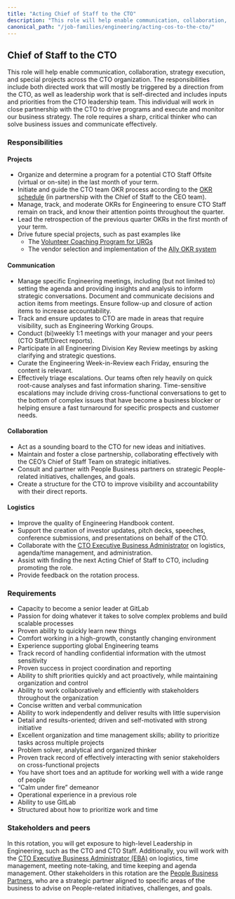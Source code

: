 ```yaml
---
title: "Acting Chief of Staff to the CTO"
description: "This role will help enable communication, collaboration, strategy execution, and special projects across the CTO organization."
canonical_path: "/job-families/engineering/acting-cos-to-the-cto/"
---
```


## Chief of Staff to the CTO

This role will help enable communication, collaboration, strategy execution, and special projects across the CTO organization. The responsibilities include both directed work that will mostly be triggered by a direction from the CTO, as well as leadership work that is self-directed and includes inputs and priorities from the CTO leadership team. This individual will work in close partnership with the CTO to drive programs and execute and monitor our business strategy. The role requires a sharp, critical thinker who can solve business issues and communicate effectively.  

### Responsibilities

#### Projects

- Organize and determine a program for a potential CTO Staff Offsite (virtual or on-site) in the last month of your term.
- Initiate and guide the CTO team OKR process according to the [OKR schedule](https://about.gitlab.com/company/okrs/#schedule/) (in partnership with the Chief of Staff to the CEO team).
- Manage, track, and moderate OKRs for Engineering to ensure CTO Staff remain on track, and know their attention points throughout the quarter.
- Lead the retrospection of the previous quarter OKRs in the first month of your term.
- Drive future special projects, such as past examples like
    - The [Volunteer Coaching Program for URGs](https://about.gitlab.com/handbook/engineering/volunteer-coaches-for-urgs/)
    - The vendor selection and implementation of the [Ally OKR system](https://about.gitlab.com/handbook/engineering/#allyio-for-okrs)

#### Communication

- Manage specific Engineering meetings, including (but not limited to) setting the agenda and providing insights and analysis to inform strategic conversations. Document and communicate decisions and action items from meetings. Ensure follow-up and closure of action items to increase accountability.
- Track and ensure updates to CTO are made in areas that require visibility, such as Engineering Working Groups.
- Conduct (bi)weekly 1:1 meetings with your manager and your peers (CTO Staff/Direct reports).
- Participate in all Engineering Division Key Review meetings by asking clarifying and strategic questions.
- Curate the Engineering Week-in-Review each Friday, ensuring the content is relevant.
- Effectively triage escalations. Our teams often rely heavily on quick root-cause analyses and fast information sharing. Time-sensitive escalations may include driving cross-functional conversations to get to the bottom of complex issues that have become a business blocker or helping ensure a fast turnaround for specific prospects and customer needs.

#### Collaboration

- Act as a sounding board to the CTO for new ideas and initiatives.
- Maintain and foster a close partnership, collaborating effectively with the CEO’s Chief of Staff Team on strategic initiatives.
- Consult and partner with People Business partners on strategic People-related initiatives, challenges, and goals.
- Create a structure for the CTO to improve visibility and accountability with their direct reports.

#### Logistics

- Improve the quality of Engineering Handbook content.
- Support the creation of investor updates, pitch decks, speeches, conference submissions, and presentations on behalf of the CTO.
- Collaborate with the [CTO Executive Business Administrator](https://about.gitlab.com/job-families/people-group/executive-business-administrator/#executive-business-administrator-intermediate/) on logistics, agenda/time management, and administration.
- Assist with finding the next Acting Chief of Staff to CTO, including promoting the role.
- Provide feedback on the rotation process.

### Requirements

- Capacity to become a senior leader at GitLab
- Passion for doing whatever it takes to solve complex problems and build scalable processes
- Proven ability to quickly learn new things
- Comfort working in a high-growth, constantly changing environment
- Experience supporting global Engineering teams
- Track record of handling confidential information with the utmost sensitivity
- Proven success in project coordination and reporting
- Ability to shift priorities quickly and act proactively, while maintaining organization and control
- Ability to work collaboratively and efficiently with stakeholders throughout the organization
- Concise written and verbal communication
- Ability to work independently and deliver results with little supervision
- Detail and results-oriented; driven and self-motivated with strong initiative
- Excellent organization and time management skills; ability to prioritize tasks across multiple projects
- Problem solver, analytical and organized thinker
- Proven track record of effectively interacting with senior stakeholders on cross-functional projects  
- You have short toes and an aptitude for working well with a wide range of people
- “Calm under fire” demeanor
- Operational experience in a previous role
- Ability to use GitLab  
- Structured about how to prioritize work and time  


### Stakeholders and peers

In this rotation, you will get exposure to high-level Leadership in Engineering, such as the CTO and CTO Staff. Additionally, you will work with the [CTO Executive Business Administrator (EBA)](https://about.gitlab.com/job-families/people-group/executive-business-administrator/#executive-business-administrator-intermediate) on logistics, time management, meeting note-taking, and time keeping and agenda management. Other stakeholders in this rotation are the [People Business Partners](https://about.gitlab.com/handbook/people-group/#people-business-partner-alignment-to-division), who are a strategic partner aligned to specific areas of the business to advise on People-related initiatives, challenges, and goals.
